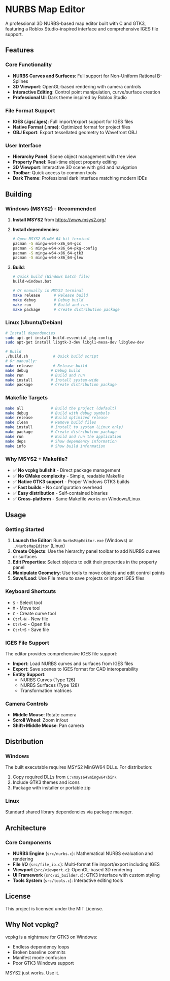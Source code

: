 # NURBS Map Editor

A professional 3D NURBS-based map editor built with C and GTK3, featuring a Roblox Studio-inspired interface and comprehensive IGES file support.

## Features

### Core Functionality
- **NURBS Curves and Surfaces**: Full support for Non-Uniform Rational B-Splines
- **3D Viewport**: OpenGL-based rendering with camera controls
- **Interactive Editing**: Control point manipulation, curve/surface creation
- **Professional UI**: Dark theme inspired by Roblox Studio

### File Format Support
- **IGES (.igs/.iges)**: Full import/export support for IGES files
- **Native Format (.nme)**: Optimized format for project files
- **OBJ Export**: Export tessellated geometry to Wavefront OBJ

### User Interface
- **Hierarchy Panel**: Scene object management with tree view
- **Property Panel**: Real-time object property editing
- **3D Viewport**: Interactive 3D scene with grid and navigation
- **Toolbar**: Quick access to common tools
- **Dark Theme**: Professional dark interface matching modern IDEs

## Building

### Windows (MSYS2) - Recommended

1. **Install MSYS2** from https://www.msys2.org/

2. **Install dependencies**:
   ```bash
   # Open MSYS2 MinGW 64-bit terminal
   pacman -S mingw-w64-x86_64-gcc
   pacman -S mingw-w64-x86_64-pkg-config
   pacman -S mingw-w64-x86_64-gtk3
   pacman -S mingw-w64-x86_64-glew
   ```

3. **Build**:
   ```bash
   # Quick build (Windows batch file)
   build-windows.bat
   
   # Or manually in MSYS2 terminal
   make release      # Release build
   make debug        # Debug build
   make run          # Build and run
   make package      # Create distribution package
   ```

### Linux (Ubuntu/Debian)

```bash
# Install dependencies
sudo apt-get install build-essential pkg-config
sudo apt-get install libgtk-3-dev libgl1-mesa-dev libglew-dev

# Build
./build.sh           # Quick build script
# Or manually:
make release         # Release build
make debug          # Debug build  
make run            # Build and run
make install        # Install system-wide
make package        # Create distribution package
```

### Makefile Targets

```bash
make all            # Build the project (default)
make debug          # Build with debug symbols
make release        # Build optimized release
make clean          # Remove build files
make install        # Install to system (Linux only)
make package        # Create distribution package
make run            # Build and run the application
make deps           # Show dependency information
make info           # Show build information
```

### Why MSYS2 + Makefile?

- ✅ **No vcpkg bullshit** - Direct package management
- ✅ **No CMake complexity** - Simple, readable Makefile
- ✅ **Native GTK3 support** - Proper Windows GTK3 builds
- ✅ **Fast builds** - No configuration overhead
- ✅ **Easy distribution** - Self-contained binaries
- ✅ **Cross-platform** - Same Makefile works on Windows/Linux

## Usage

### Getting Started

1. **Launch the Editor**: Run `NurbsMapEditor.exe` (Windows) or `./NurbsMapEditor` (Linux)
2. **Create Objects**: Use the hierarchy panel toolbar to add NURBS curves or surfaces
3. **Edit Properties**: Select objects to edit their properties in the property panel
4. **Manipulate Geometry**: Use tools to move objects and edit control points
5. **Save/Load**: Use File menu to save projects or import IGES files

### Keyboard Shortcuts

- `S` - Select tool
- `M` - Move tool  
- `C` - Create curve tool
- `Ctrl+N` - New file
- `Ctrl+O` - Open file
- `Ctrl+S` - Save file

### IGES File Support

The editor provides comprehensive IGES file support:

- **Import**: Load NURBS curves and surfaces from IGES files
- **Export**: Save scenes to IGES format for CAD interoperability
- **Entity Support**: 
  - NURBS Curves (Type 126)
  - NURBS Surfaces (Type 128)
  - Transformation matrices

### Camera Controls

- **Middle Mouse**: Rotate camera
- **Scroll Wheel**: Zoom in/out
- **Shift+Middle Mouse**: Pan camera

## Distribution

### Windows
The built executable requires MSYS2 MinGW64 DLLs. For distribution:
1. Copy required DLLs from `C:\msys64\mingw64\bin\`
2. Include GTK3 themes and icons
3. Package with installer or portable zip

### Linux
Standard shared library dependencies via package manager.

## Architecture

### Core Components
- **NURBS Engine** (`src/nurbs.c`): Mathematical NURBS evaluation and rendering
- **File I/O** (`src/file_io.c`): Multi-format file import/export including IGES
- **Viewport** (`src/viewport.c`): OpenGL-based 3D rendering
- **UI Framework** (`src/ui_builder.c`): GTK3 interface with custom styling
- **Tools System** (`src/tools.c`): Interactive editing tools

## License

This project is licensed under the MIT License.

## Why Not vcpkg?

vcpkg is a nightmare for GTK3 on Windows:
- Endless dependency loops
- Broken baseline commits
- Manifest mode confusion
- Poor GTK3 Windows support

MSYS2 just works. Use it.